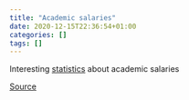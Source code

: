 ```yaml
---
title: "Academic salaries"
date: 2020-12-15T22:36:54+01:00
categories: []
tags: []
---
```

Interesting [statistics](https://www.informatics-europe.org/data/higher-education/academic-salaries/phds-postdocs.html) about academic salaries

[Source](https://twitter.com/zamir_ar/status/1338936559094083586)
